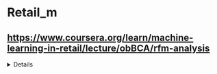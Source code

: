 # Retail_m
https://www.coursera.org/learn/machine-learning-in-retail/lecture/obBCA/rfm-analysis
-------------------------------------------------------------------------------------

<details>



This is an ambitious and comprehensive project! Here's a structured approach to creating your Cluster Model for Retail RFM Analysis, along with the requested title and CV bullet points.

## Project Title: Enhancing Retail Performance Through RFM-Driven Machine Learning Clustering

## Project Overview

This project focuses on leveraging RFM (Recency, Frequency, Monetary) analysis in conjunction with various machine learning clustering techniques to derive actionable insights for retail performance enhancement. The core objective is to segment customers, products, and even stores to optimize business strategies, from targeted marketing campaigns to strategic store placement.

## Cluster Model with Retail RFM Analysis: A Machine Learning Approach

### 1. Data Collection and Preparation

* **Data Sources:**
    * Transactional data (sales, returns, item details, timestamps)
    * Customer data (demographics if available)
    * Product data (categories, brands)
    * Store data (location, type, size)
* **RFM Calculation:**
    * **Recency:** Days since last purchase for each customer.
    * **Frequency:** Total number of purchases for each customer.
    * **Monetary:** Total monetary value of purchases for each customer.
* **Preprocessing for Skew/Spread Correction:**
    * **Identify Skewness:** Analyze the distributions of R, F, and M values using histograms and Q-Q plots. Typically, these distributions are highly skewed (e.g., many low-value customers, few high-value).
    * **Transformation Techniques:**
        * **Log Transformation:** Most common for positive skewed data ($log(x)$, $log(x+1)$).
        * **Square Root Transformation:** Less aggressive than log, useful for moderate skew.
        * **Box-Cox Transformation:** More generalized power transformation that can handle various types of skewness.
        * **Standardization/Normalization:** After transformation, scale the data (e.g., Min-Max Scaling, Z-score Standardization) to ensure all features contribute equally to clustering.

### 2. Finding the Appropriate Number of Clusters

This is crucial for meaningful segmentation.

* **Elbow Method:** Plot the Within-Cluster Sum of Squares (WCSS) against the number of clusters. The "elbow" point indicates a good balance between compactness and the number of clusters.
* **Silhouette Score:** Measures how similar an object is to its own cluster compared to other clusters. A higher silhouette score indicates better-defined clusters.
* **Gap Statistic:** Compares the total within-cluster variation for different numbers of clusters with that expected under a null reference distribution.
* **Domain Expertise:** Business understanding is paramount. Sometimes, the "mathematically optimal" number of clusters might not be practical or interpretable for business strategy.

### 3. Clustering Models

Consider a range of algorithms suitable for different data structures and goals.

* **K-Means Clustering:**
    * **Pros:** Simple, fast, scales well to large datasets.
    * **Cons:** Sensitive to initial centroids, assumes spherical clusters, struggles with non-globular shapes.
    * **Application:** Customer segmentation based on RFM, initial product grouping.
* **Hierarchical Clustering (Agglomerative):**
    * **Pros:** Creates a hierarchy of clusters (dendrogram), no need to pre-specify the number of clusters.
    * **Cons:** Computationally intensive for large datasets, can be sensitive to noise.
    * **Application:** Smaller-scale product segmentation, understanding relationships between store locations.
* **DBSCAN (Density-Based Spatial Clustering of Applications with Noise):**
    * **Pros:** Can find arbitrarily shaped clusters, robust to noise, doesn't require pre-specifying the number of clusters.
    * **Cons:** Parameter tuning can be tricky (epsilon and min\_samples), struggles with varying densities.
    * **Application:** Identifying unusual customer segments (outliers), discovering dense areas for store location.
* **Gaussian Mixture Models (GMM):**
    * **Pros:** Probabilistic approach, can handle overlapping clusters, provides cluster probabilities.
    * **Cons:** Assumes Gaussian distributions for clusters, can be slower than K-Means.
    * **Application:** More nuanced customer segmentation where customers might belong to multiple "types" with certain probabilities.

### 4. Comparison of Cluster Models

* **Internal Validation Metrics:**
    * **Silhouette Score:** (As mentioned above)
    * **Davies-Bouldin Index:** Lower values indicate better clustering (clusters are more separated and compact).
    * **Calinski-Harabasz Index:** Higher values indicate better clustering (denser and more separated clusters).
* **External Validation (if ground truth is available):** Not usually available for clustering, but if you have pre-defined segments for a small portion of data, you could use metrics like adjusted Rand index or mutual information.
* **Interpretability and Business Utility:** The "best" model is often the one that provides the most actionable and interpretable segments for the business, even if its statistical metrics are slightly lower than another.

### 5. Analyzing Clusters Using Decision Trees for Contextual Labels

Once clusters are formed, a powerful way to understand them and assign meaningful business labels is to use a supervised learning model like a Decision Tree.

* **Input:** The original RFM features (or even raw features before RFM calculation), along with the assigned cluster labels as the target variable.
* **Process:** Train a Decision Tree Classifier where the features are your customer (or product, or store) attributes, and the target is the cluster ID.
* **Output and Interpretation:**
    * The decision tree rules will reveal the key characteristics that define each cluster. For example:
        * *Cluster 1 (High-Value Loyalists):* "IF Recency < 30 days AND Frequency > 10 AND Monetary > $500"
        * *Cluster 2 (Recent Spenders):* "IF Recency < 7 days AND Frequency = 1 AND Monetary > $100"
        * *Cluster 3 (At-Risk Churn):* "IF Recency > 90 days AND Frequency < 3 AND Monetary < $50"
    * These rules provide natural, contextual business labels for each cluster.

### 6. Application of Clustering for Retail Strategies

* **Customer Segmentation:**
    * **High-Value Loyalists:** VIP programs, personalized recommendations, loyalty rewards.
    * **Recent Spenders:** Cross-selling, up-selling, post-purchase follow-up.
    * **At-Risk Churn:** Re-engagement campaigns, special offers, win-back strategies.
    * **New Customers:** Onboarding campaigns, education on product range.
* **Product Segmentation:**
    * **High-Demand/High-Margin:** Optimize inventory, prominent display.
    * **Slow-Moving/Low-Margin:** Promotions, bundling, clearance sales.
    * **Complementary Products:** Bundle offers, recommendation engines.
* **Store Clustering:**
    * **Based on Sales Performance/Product Mix:** Identify top-performing stores, replicate best practices.
    * **Based on Customer Demographics (if linked):** Tailor inventory and marketing to local customer base.
* **Store Location Clustering:**
    * **Geographic Analysis:** Identify clusters of high-performing stores or customer density.
    * **Competitor Analysis:** Cluster competitor locations to identify underserved areas.
    * **New Store Placement:** Use cluster insights to pinpoint optimal locations with high potential customer density and low saturation.

## CV Bullet Points

Here are some bullet points for your CV, focusing on action verbs and quantifiable results/impact where possible:

* Developed and implemented a machine learning-driven clustering model for retail performance enhancement, leveraging RFM analysis to segment customers, products, and store locations.
* Engineered robust data preprocessing pipelines, employing advanced transformation techniques (e.g., Box-Cox, Logarithmic) to correct data skewness and standardize features for optimal cluster formation.
* Evaluated and compared multiple clustering algorithms (K-Means, Hierarchical, DBSCAN, GMM) using internal validation metrics (Silhouette Score, Davies-Bouldin Index) to identify the most appropriate model for diverse retail applications.
* Applied decision tree analysis to interpret and assign contextual business labels to generated clusters, facilitating actionable insights for targeted marketing, inventory optimization, and strategic store planning.
* Contributed to customer segmentation initiatives, identifying high-value, at-risk, and new customer groups to inform personalized marketing campaigns and reduce churn.
* Supported product segmentation efforts, enabling data-driven decisions for inventory management, promotional strategies, and cross-selling opportunities.
* Aided in store clustering and location analysis by identifying patterns in sales performance and customer demographics, providing strategic recommendations for new store placements and operational improvements.
---

## Enhancing Retail Performance Through RFM-Driven Machine Learning Clustering

* **Data Preprocessing:** Calculated **Recency, Frequency, Monetary (RFM)** values from transactional data. Applied **log/Box-Cox transformations** and **standardization** to correct for data skewness and scale features.
* **Optimal Cluster Identification:** Employed **Elbow Method** and **Silhouette Score** to determine the appropriate number of clusters for effective segmentation.
* **Cluster Model Selection & Development:** Built and compared multiple clustering algorithms including **K-Means**, **Hierarchical Clustering**, **DBSCAN**, and **Gaussian Mixture Models** to identify the best fit for customer, product, and store segmentation.
* **Cluster Interpretation & Labeling:** Utilized **Decision Trees** to analyze and provide **contextual, business-oriented labels** for each identified cluster (e.g., "High-Value Loyalists," "At-Risk Churn").
* **Strategic Application:** Applied cluster insights to drive **targeted marketing campaigns**, optimize **inventory management**, inform **product bundling strategies**, and guide **strategic store placement/location analysis**.

---

## CV Bullet Points

* Developed and implemented a machine learning-driven clustering model using **RFM analysis** to segment customers, products, and store locations for enhanced retail performance.
* Engineered data preprocessing pipelines, applying **transformations (log/Box-Cox)** and standardization to correct data skewness and optimize feature scaling.
* Evaluated and selected optimal clustering algorithms (e.g., K-Means, GMM) based on **Elbow Method** and **Silhouette Score** for robust segmentation.
* Interpreted derived clusters using **Decision Trees** to create actionable, **contextual business labels** (e.g., "High-Value," "At-Risk," "Loyal").
* Leveraged cluster insights to inform targeted marketing, optimize inventory, and guide strategic store planning, directly contributing to business growth initiatives.

  
</details>
